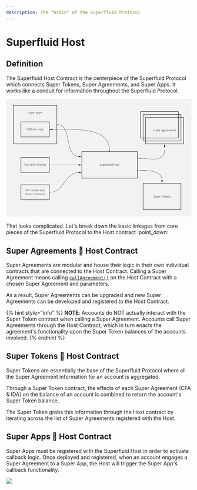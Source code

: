 ```yaml
---
description: The "brain" of the Superfluid Protocol
---
```


# Superfluid Host

## Definition

The Superfluid Host Contract is the centerpiece of the Superfluid Protocol which connects Super Tokens, Super Agreements, and Super Apps. It works like a conduit for information throughout the Superfluid Protocol.

![](<../../.gitbook/assets/image (68) (1).png>)

That looks complicated. Let's break down the basic linkages from core pieces of the Superfluid Protocol to the Host contract :point\_down:

## Super Agreements 🔗 Host Contract

Super Agreements are modular and house their logic in their own individual contracts that are connected to the Host Contract. Calling a Super Agreement means calling [`callAgreement()`](https://docs.superfluid.finance/superfluid/developers/solidity-examples/interacting-with-superfluid-smart-contracts) on the Host Contract with a chosen Super Agreement and parameters.

As a result, Super Agreements can be upgraded and new Super Agreements can be developed and registered to the Host Contract.

{% hint style="info" %}
**NOTE**: Accounts do NOT actually interact with the Super Token contract when calling a Super Agreement. Accounts call Super Agreements through the Host Contract, which in turn enacts the agreement's functionality upon the Super Token balances of the accounts involved.
{% endhint %}

## Super Tokens 🔗 Host Contract

Super Tokens are essentially the base of the Superfluid Protocol where all the Super Agreement information for an account is aggregated.

Through a Super Token contract, the effects of each Super Agreement (CFA & IDA) on the balance of an account is combined to return the account's Super Token balance.

The Super Token grabs this information through the Host contract by iterating across the list of Super Agreements registered with the Host.&#x20;

## Super Apps 🔗 Host Contract

Super Apps must be registered with the Superfluid Host in order to activate callback logic. Once deployed and registered, when an account engages a Super Agreement to a Super App, the Host will trigger the Super App's callback functionality.

![](<../../.gitbook/assets/image (58).png>)
